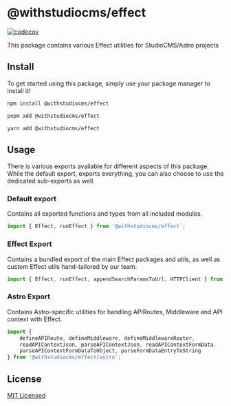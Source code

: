 # @withstudiocms/effect

[![codecov](https://codecov.io/github/withstudiocms/studiocms/graph/badge.svg?token=RN8LT1O5E2&component=withstudiocms_effect)](https://codecov.io/github/withstudiocms/studiocms)

This package contains various Effect utilities for StudioCMS/Astro projects

## Install

To get started using this package, simply use your package manager to install it!

```sh
npm install @withstudiocms/effect
```

```sh
pnpm add @withstudiocms/effect
```

```sh
yarn add @withstudiocms/effect
```

## Usage

There is various exports available for different aspects of this package. While the default export, exports everything, you can also choose to use the dedicated sub-exports as well.

### Default export

Contains all exported functions and types from all included modules.

```ts
import { Effect, runEffect } from '@withstudiocms/effect`;
```

### Effect Export

Contains a bundled export of the main Effect packages and utils, as well as custom Effect utils hand-tailored by our team.

```ts
import { Effect, runEffect, appendSearchParamsToUrl, HTTPClient } from '@withstudiocms/effect/effect`;
```

### Astro Export

Contains Astro-specific utilities for handling APIRoutes, Middleware and API context with Effect.

```ts
import { 
    defineAPIRoute, defineMiddleware, defineMiddlewareRouter,
    readAPIContextJson, parseAPIContextJson, readAPIContextFormData,
    parseAPIContextFormDataToObject, parseFormDataEntryToString
} from '@withstudiocms/effect/astro`;
```

## License

[MIT Licensed](./LICENSE)